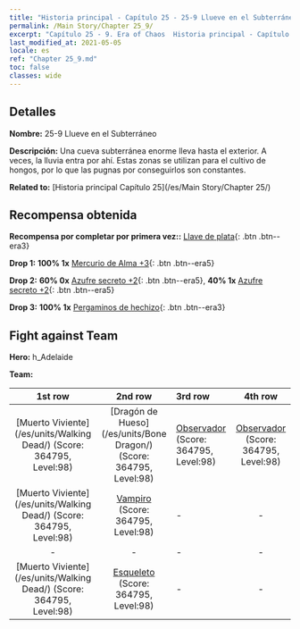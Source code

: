 ```yaml
---
title: "Historia principal - Capítulo 25 - 25-9 Llueve en el Subterráneo"
permalink: /Main Story/Chapter 25_9/
excerpt: "Capítulo 25 - 9. Era of Chaos  Historia principal - Capítulo 25_9. 25-9 Llueve en el Subterráneo"
last_modified_at: 2021-05-05
locale: es
ref: "Chapter 25_9.md"
toc: false
classes: wide
---
```


## Detalles

 **Nombre:** 25-9 Llueve en el Subterráneo

 **Descripción:** Una cueva subterránea enorme lleva hasta el exterior. A veces, la lluvia entra por ahí. Estas zonas se utilizan para el cultivo de hongos, por lo que las pugnas por conseguirlos son constantes.

 **Related to:** [Historia principal Capítulo 25](/es/Main Story/Chapter 25/)

## Recompensa obtenida

 **Recompensa por completar por primera vez::** [Llave de plata](/ItemsES/con_693/){: .btn .btn--era3}

 **Drop 1:** **100% 1x** [Mercurio de Alma +3](/ItemsES/mat_84/){: .btn .btn--era5}

 **Drop 2:** **60% 0x** [Azufre secreto +2](/ItemsES/mat_78/){: .btn .btn--era5}, **40% 1x** [Azufre secreto +2](/ItemsES/mat_78/){: .btn .btn--era5}

 **Drop 3:** **100% 1x** [Pergaminos de hechizo](/ItemsES/con_694/){: .btn .btn--era3}


## Fight against Team
 **Hero:** h_Adelaide

 **Team:**


  | 1st row | 2nd row | 3rd row | 4th row |
  |:----:|:----:|:----|:----:|
  | [Muerto Viviente](/es/units/Walking Dead/) (Score: 364795, Level:98)  | [Dragón de Hueso](/es/units/Bone Dragon/) (Score: 364795, Level:98)  | [Observador](/es/units/Beholder/) (Score: 364795, Level:98)  | [Observador](/es/units/Beholder/) (Score: 364795, Level:98)  |
  | [Muerto Viviente](/es/units/Walking Dead/) (Score: 364795, Level:98)  | [Vampiro](/es/units/Vampire/) (Score: 364795, Level:98)  | - | - |
  | - | - | - | - |
  | [Muerto Viviente](/es/units/Walking Dead/) (Score: 364795, Level:98)  | [Esqueleto](/es/units/Skeleton/) (Score: 364795, Level:98)  | - | - |


